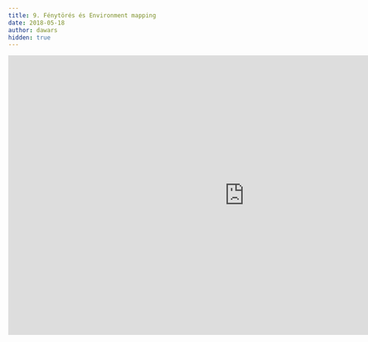 ```yaml
---
title: 9. Fénytörés és Environment mapping
date: 2018-05-18
author: dawars
hidden: true
---
```

<p></p>
<div class="video-container">
<iframe src="https://docs.google.com/presentation/d/e/2PACX-1vQlLmu3RS_qYWVM_y6PYKH0pp848jch6p38NkXgdW4IKR7tHLJSs6BVyQAZECKYdsWm7JRJ98uKrJzn/embed?start=false&loop=false&delayms=3000" frameborder="0" width="960" height="569" allowfullscreen="true" mozallowfullscreen="true" webkitallowfullscreen="true"></iframe></div>


